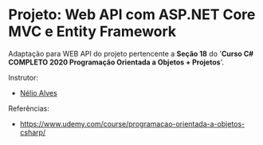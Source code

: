 # Projeto: Web API com ASP.NET Core MVC e Entity Framework
 
Adaptação para WEB API do projeto pertencente a **Seção 18** do '**Curso C# COMPLETO 2020 Programação Orientada a Objetos + Projetos**'.

Instrutor: 
- [Nélio Alves](https://www.udemy.com/user/nelio-alves/)

Referências:
- https://www.udemy.com/course/programacao-orientada-a-objetos-csharp/
